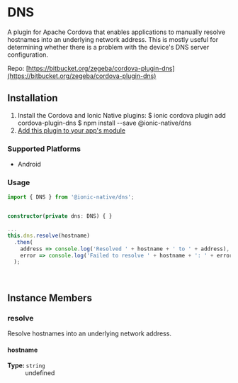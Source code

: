 # DNS 

A plugin for Apache Cordova that enables applications to manually resolve hostnames into an underlying network address. This is mostly useful for determining whether there is a problem with the device's DNS server configuration.


Repo: [https://bitbucket.org/zegeba/cordova-plugin-dns](https://bitbucket.org/zegeba/cordova-plugin-dns)



## Installation 

<ol>
<li>Install the Cordova and Ionic Native plugins:
<code-block language="shell">$ ionic cordova plugin add cordova-plugin-dns
$ npm install --save @ionic-native/dns
</code-block>
</li>
<li><a href="/docs/native/#Add_Plugins_to_Your_App_Module">Add this plugin to your app's module</a></li>
</ol>



### Supported Platforms

* Android




### Usage


```typescript
import { DNS } from '@ionic-native/dns';


constructor(private dns: DNS) { }

...
this.dns.resolve(hostname)
  .then(
    address => console.log('Resolved ' + hostname + ' to ' + address),
    error => console.log('Failed to resolve ' + hostname + ': ' + error)
  );

```




<p><br></p>

## Instance Members

### resolve

Resolve hostnames into an underlying network address.

<dl>
<dt><h4>hostname</h4><strong>Type: </strong><code>string</code></dt>
<dd>undefined</dd>
</dl>

<p><br></p>

